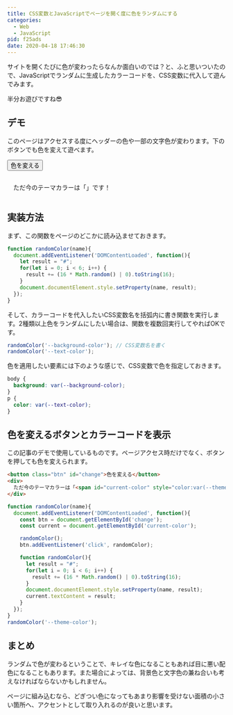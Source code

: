 ```yaml
---
title: CSS変数とJavaScriptでページを開く度に色をランダムにする
categories:
  - Web
  - JavaScript
pid: f25ads
date: 2020-04-18 17:46:30
---
```


<script>
function randomColor(name){
  document.addEventListener('DOMContentLoaded', function(){
    const btn = document.getElementById('change');
    const current = document.getElementById('current-color');

    randomColor();
    btn.addEventListener('click', randomColor);

    function randomColor(){
      let result = "#";
      for(let i = 0; i < 6; i++) {
        result += (16*Math.random() | 0).toString(16);
      }
      document.documentElement.style.setProperty(name, result);
      current.textContent = result;
    }
  });  
}
randomColor('--theme-color');
</script>


サイトを開くたびに色が変わったらなんか面白いのでは？と、ふと思いついたので、JavaScriptでランダムに生成したカラーコードを、CSS変数に代入して遊んでみます。

半分お遊びですね😎



## デモ

このページはアクセスする度にヘッダーの色や一部の文字色が変わります。下のボタンでも色を変えて遊べます。

<button class="btn" id="change">色を変える</button>
<div style="background:var(--bg-color);padding: 1em">
  ただ今のテーマカラーは「<span id="current-color" style="color:var(--theme-color);font-weight:bold;"></span>」です！
</div>



## 実装方法

まず、この関数をページのどこかに読み込ませておきます。

```javascript
function randomColor(name){
  document.addEventListener('DOMContentLoaded', function(){
    let result = "#";
    for(let i = 0; i < 6; i++) {
      result += (16 * Math.random() | 0).toString(16);
    }
    document.documentElement.style.setProperty(name, result);
  });  
}
```


そして、カラーコードを代入したいCSS変数名を括弧内に書き関数を実行します。2種類以上色をランダムにしたい場合は、関数を複数回実行してやればOKです。

```javascript
randomColor('--background-color'); // CSS変数名を書く
randomColor('--text-color');
```

色を適用したい要素には下のような感じで、CSS変数で色を指定しておきます。

```css
body {
  background: var(--background-color);
}
p {
  color: var(--text-color);
}
```


## 色を変えるボタンとカラーコードを表示

この記事のデモで使用しているものです。ページアクセス時だけでなく、ボタンを押しても色を変えられます。

```html
<button class="btn" id="change">色を変える</button>
<div>
  ただ今のテーマカラーは「<span id="current-color" style="color:var(--theme-color);font-weight:bold"></span>」です！
</div>
```

```javascript
function randomColor(name){
  document.addEventListener('DOMContentLoaded', function(){
    const btn = document.getElementById('change');
    const current = document.getElementById('current-color');

    randomColor();
    btn.addEventListener('click', randomColor);

    function randomColor(){
      let result = "#";
      for(let i = 0; i < 6; i++) {
        result += (16 * Math.random() | 0).toString(16);
      }
      document.documentElement.style.setProperty(name, result);
      current.textContent = result;
    }
  });  
}
randomColor('--theme-color');
```


## まとめ

ランダムで色が変わるということで、キレイな色になることもあれば目に悪い配色になることもあります。また場合によっては、背景色と文字色の兼ね合いも考えなければならないかもしれません。

ページに組み込むなら、どぎつい色になってもあまり影響を受けない面積の小さい箇所へ、アクセントとして取り入れるのが良いと思います。
